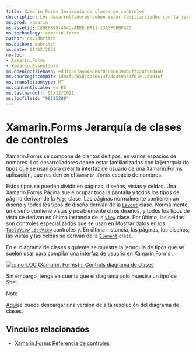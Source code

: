 ```yaml
---
title: Xamarin.Forms Jerarquía de clases de controles
description: Los desarrolladores deben estar familiarizados con la jerarquía de tipos que se usan para crear la interfaz de usuario de una Xamarin.Forms aplicación.
ms.prod: xamarin
ms.assetid: C89E6B98-464D-4BBE-BF11-13A5FCBBF420
ms.technology: xamarin-forms
author: davidbritch
ms.author: dabritch
ms.date: 01/12/2021
no-loc:
- Xamarin.Forms
- Xamarin.Essentials
ms.openlocfilehash: ed3fc6d7aab48886f0c6166390b0ff224f66da60
ms.sourcegitcommit: 1decf2c65dc4c36513f7dd459a5df01e170a036f
ms.translationtype: MT
ms.contentlocale: es-ES
ms.lasthandoff: 01/12/2021
ms.locfileid: "98115209"
---
```

# <a name="no-locxamarinforms-controls-class-hierarchy"></a>Xamarin.Forms Jerarquía de clases de controles

Xamarin.Forms se compone de cientos de tipos, en varios espacios de nombres. Los desarrolladores deben estar familiarizados con la jerarquía de tipos que se usan para crear la interfaz de usuario de una Xamarin.Forms aplicación, que residen en el `Xamarin.Forms` espacio de nombres.

Estos tipos se pueden dividir en páginas, diseños, vistas y celdas. Una Xamarin.Forms Página suele ocupar toda la pantalla y todos los tipos de página derivan de la [`Page`](xref:Xamarin.Forms.Page) clase. Las páginas normalmente contienen un diseño y todos los tipos de diseño derivan de la [`Layout`](xref:Xamarin.Forms.Layout) clase. Normalmente, un diseño contiene vistas y posiblemente otros diseños, y todos los tipos de vista se derivan en última instancia de la [`View`](xref:Xamarin.Forms.View) clase. Por último, las celdas son controles especializados que se usan en Mostrar datos en los [`TableView`](xref:Xamarin.Forms.TableView) [`ListView`](xref:Xamarin.Forms.ListView) controles y. En última instancia, las páginas, los diseños, las vistas y las celdas se derivan de la [`Element`](xref:Xamarin.Forms.Element) clase.

En el diagrama de clases siguiente se muestra la jerarquía de tipos que se suelen usar para compilar una interfaz de usuario en Xamarin.Forms :

[![::: no-LOC (Xamarin. Forms)::: Controls diagrama de clases](class-hierarchy-images/class-diagram.png "::: no-LOC (Xamarin. Forms)::: Controls diagrama de clases")](class-hierarchy-images/class-diagram-large.png#lightbox "::: no-LOC (Xamarin. Forms)::: Controls diagrama de clases")

Sin embargo, tenga en cuenta que el diagrama solo muestra un tipo de Shell.

> [!NOTE]
> [Aquí](class-hierarchy-images/class-diagram-high-resolution.png)se puede descargar una versión de alta resolución del diagrama de clases.

## <a name="related-links"></a>Vínculos relacionados

- [Xamarin.Forms Referencia de controles](~/xamarin-forms/user-interface/controls/index.md)
